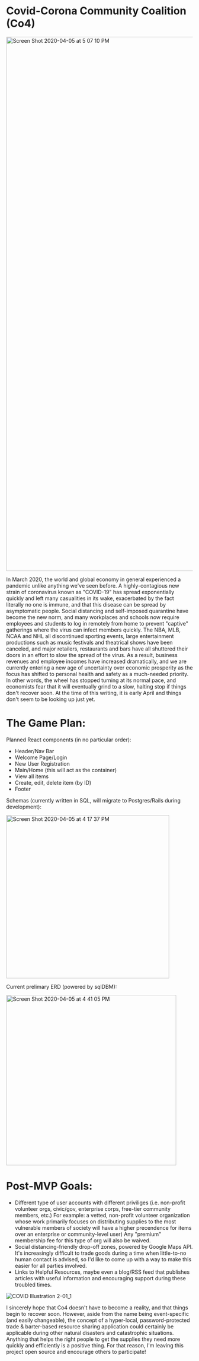 # Covid-Corona Community Coalition (Co4)

<img width="1440" alt="Screen Shot 2020-04-05 at 5 07 10 PM" src="https://user-images.githubusercontent.com/27389714/78509971-f2f59280-775f-11ea-90a4-fc8ec7756b54.png">

In March 2020, the world and global economy in general experienced a pandemic unlike anything we've seen before. A highly-contagious new strain of coronavirus known as "COVID-19" has spread exponentially quickly and left many casualities in its wake, exacerbated by the fact literally no one is immune, and that this disease can be spread by asymptomatic people. Social distancing and self-imposed quarantine have become the new norm, and many workplaces and schools now require employees and students to log in remotely from home to prevent "captive" gatherings where the virus can infect members quickly. The NBA, MLB, NCAA and NHL all discontinued sporting events, large entertainment productions such as music festivals and theatrical shows have been canceled, and major retailers, restaurants and bars have all shuttered their doors in an effort to slow the spread of the virus. As a result, business revenues and employee incomes have increased dramatically, and we are currently entering a new age of uncertainty over economic prosperity as the focus has shifted to personal health and safety as a much-needed priority. In other words, the wheel has stopped turning at its normal pace, and economists fear that it will eventually grind to a slow, halting stop if things don't recover soon. At the time of this writing, it is early April and things don't seem to be looking up just yet.

# The Game Plan:

Planned React components (in no particular order):
- Header/Nav Bar
- Welcome Page/Login
- New User Registration
- Main/Home (this will act as the container)
- View all items
- Create, edit, delete item (by ID)
- Footer

Schemas (currently written in SQL, will migrate to Postgres/Rails during development):

<img width="440" alt="Screen Shot 2020-04-05 at 4 17 37 PM" src="https://user-images.githubusercontent.com/27389714/78509054-41ebf980-7759-11ea-914d-63a737526cf3.png">

Current prelimary ERD (powered by sqlDBM):

<img width="459" alt="Screen Shot 2020-04-05 at 4 41 05 PM" src="https://user-images.githubusercontent.com/27389714/78509495-4c5bc280-775c-11ea-9b84-5f8b943b4601.png">

# Post-MVP Goals:
- Different type of user accounts with different priviliges (i.e. non-profit volunteer orgs, civic/gov, enterprise corps, free-tier community members, etc.) For example: a vetted, non-profit volunteer organization whose work primarily focuses on distributing supplies to the most vulnerable members of society will have a higher precendence for items over an enterprise or community-level user) Any "premium" membership fee for this type of org will also be waived.
- Social distancing-friendly drop-off zones, powered by Google Maps API. It's increasingly difficult to trade goods during a time when little-to-no human contact is advised, so I'd like to come up with a way to make this easier for all parties involved.
- Links to Helpful Resources, maybe even a blog/RSS feed that publishes articles with useful information and encouraging support during these troubled times.


![COVID Illustration 2-01_1](https://user-images.githubusercontent.com/27389714/78510193-8ed3ce00-7761-11ea-9100-146479301429.png)


I sincerely hope that Co4 doesn't have to become a reality, and that things begin to recover soon. However, aside from the name being event-specific (and easily changeable), the concept of a hyper-local, password-protected trade & barter-based  resource sharing application could certainly be applicable during other natural disasters and catastrophic situations. Anything that helps the right people to get the supplies they need more quickly and efficiently is a positive thing. For that reason, I'm leaving this project open source and encourage others to participate!

